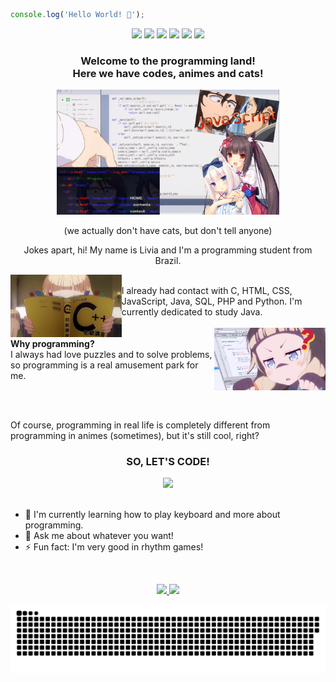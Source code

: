 ```javascript
console.log('Hello World! 👋');
```

<div align="center">
  <span>
    <img src="https://img.shields.io/badge/Java-critical?style=for-the-badge&logo=java&logoColor=white"/>
    <img src="https://img.shields.io/badge/Spring-69B04C?style=for-the-badge&logo=spring&logoColor=white"/>  
    <img src="https://img.shields.io/badge/HTML5-E34F26?style=for-the-badge&logo=html5&logoColor=white"/>
    <img src="https://img.shields.io/badge/CSS3-1572B6?style=for-the-badge&logo=css3&logoColor=white"/>
    <img src="https://img.shields.io/badge/Bootstrap-563D7C?style=for-the-badge&logo=bootstrap&logoColor=white"/>  
    <img src="https://img.shields.io/badge/JavaScript-F7DF1E?style=for-the-badge&logo=javascript&logoColor=black"/>
  </span>
</div>

<h3 align="center">
  <strong>
    Welcome to the programming land!<br>
    Here we have codes, animes and cats!
  </strong>
</h3>

<div align="center">
  <img height="200em" src="https://github.com/4L1C3-R4BB1T/4L1C3-R4BB1T/raw/main/assets/image.png" />
  <p align="center">
    (we actually don't have cats, but don't tell anyone)
  </p>
</div>

<p align="center">
  Jokes apart, hi! My name is Livia and I'm a programming student from Brazil.
</p>

<div>
  <img align="left" height="100em" src="https://github.com/4L1C3-R4BB1T/4L1C3-R4BB1T/raw/main/assets/newgame2.jpg" />
  <br>
  I already had contact with C, HTML, CSS, JavaScript, Java, SQL, PHP and Python. I'm currently dedicated to study Java.
</div>

<br>

<div> 
  <img align="right" height="100em" src="https://github.com/4L1C3-R4BB1T/4L1C3-R4BB1T/raw/main/assets/newgame1.png"> 
  <br>
  <strong>
    Why programming?
  </strong>
  <br>
  I always had love puzzles and to solve problems, so programming is a real amusement park for me.
</div>

<br><br>

<p>
  Of course, programming in real life is completely different from programming in animes (sometimes), but it's still cool, right?
</p>

<h3 align="center">
  <strong>
    SO, LET'S CODE!
  </strong>
</h3>

<div align="center">
  <img height="200em" src="https://github.com/4L1C3-R4BB1T/4L1C3-R4BB1T/raw/main/assets/yukichan.gif">
</div>

<br>

- 🌱 I'm currently learning how to play keyboard and more about programming.
- 💬 Ask me about whatever you want!
- ⚡ Fun fact: I'm very good in rhythm games!

<br>

<div align="center">
  <p>
    <a href="https://github.com/anuraghazra/github-readme-stats">
      <img height="180em" src="https://github-readme-stats.vercel.app/api?username=4L1C3-R4BB1T&show_icons=true&theme=tokyonight" />
    </a>
    <a href="https://github.com/anuraghazra/github-readme-stats">
      <img height="180em" src="https://github-readme-stats.vercel.app/api/top-langs/?username=4L1C3-R4BB1T&layout=compact&langs_count=6&theme=tokyonight" />
    </a>
  </p>
</div>

[![Snake Animation](https://github.com/4L1C3-R4BB1T/4L1C3-R4BB1T/blob/main/assets/github-user-contribution.svg)](https://github.com/Platane/snk)

